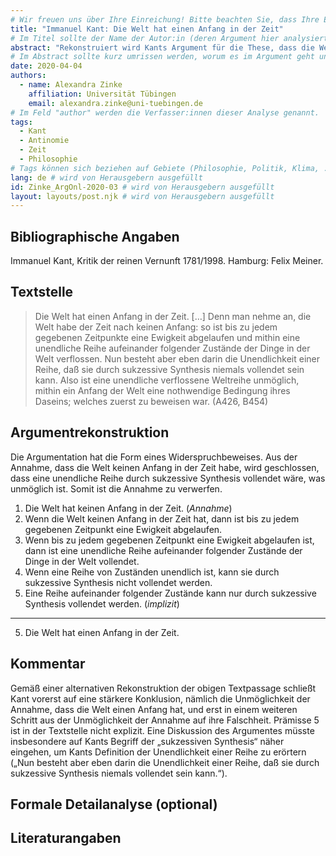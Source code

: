 ```yaml
---
# Wir freuen uns über Ihre Einreichung! Bitte beachten Sie, dass Ihre Einreichung nicht-anonym begutachtet wird und dass sich das Herausgeberteam vorenthält, Einreichungen zurückzuweisen. Mit der Einreichung stimmen Sie der Publikation davon inkl. Ihres Namens und der Email-Adresse auf der Webseite http://www.argumentation.online unter der Creative Commons Lizenz (CC BY-NC, https://creativecommons.org/licenses/by-nc/4.0/) zu.
title: "Immanuel Kant: Die Welt hat einen Anfang in der Zeit"
# Im Titel sollte der Name der Autor:in (deren Argument hier analysiert wird) und ein Inhaltshinweis stehen, z.B. "René Descartes: Das Traumargument" oder "Platon: Das Euthyphron-Dilemma".
abstract: "Rekonstruiert wird Kants Argument für die These, dass die Welt einen Anfang in der Zeit hat. Zusammen mit Kants Argument für die zugehörige Antithese -- dass die Welt keinen Anfang in der Zeit hat, -- bildet es die erste Antinomie der reinen Vernunft. (Wir ignorieren hier die entsprechenden Behauptungen für die Begrenztheit/Unbegrenztheit des Raumes.)"
# Im Abstract sollte kurz umrissen werden, worum es im Argument geht und ggf. welche Besonderheiten die vorgetragene Rekonstruktion aufweist (etwa: Analogieargument). Umfang: 100-200 Wörter.
date: 2020-04-04
authors:
  - name: Alexandra Zinke
    affiliation: Universität Tübingen
    email: alexandra.zinke@uni-tuebingen.de
# Im Feld "author" werden die Verfasser:innen dieser Analyse genannt.
tags:
  - Kant
  - Antinomie
  - Zeit
  - Philosophie
# Tags können sich beziehen auf Gebiete (Philosophie, Politik, Klima, ...), Schulstufe (Sek I, Sek II, Uni), Sprache des Originaltextes (Griechisch, Latein, Englisch, Französisch, Deutsch, Spanisch, Italienisch), eingesetzte Rekonstruktionstechniken (informell, formal, Aussagenlogik, Prädikatenlogik, Modallogik, Höherstufige/andere Logik), Autor:in der Originaltexte
lang: de # wird von Herausgebern ausgefüllt
id: Zinke_ArgOnl-2020-03 # wird von Herausgebern ausgefüllt
layout: layouts/post.njk # wird von Herausgebern ausgefüllt
---
```


## Bibliographische Angaben

<!--Bibliographische Angaben zur analysierten Textstelle, falls möglich mit Weblinks-->

Immanuel Kant, Kritik der reinen Vernunft 1781/1998. Hamburg: Felix Meiner.

## Textstelle

<!--Die Textstelle in der Originalsprache und/oder in deutscher Übersetzung. Bitte beachten Sie die Urheberrechte. Tipp: Wenn Sie eine lange, urherebrechtlich geschützte Textstelle zitieren, so können Sie die Sätze nummerieren -- "[1] ... [2] ... [3] ..." -- und im Folgenden auf die einzelnen Sätze explizit verweisen, sodass deutlich wird, dass das Zitat als Beleg der hier vorgestellten Rekonstruktion dient und die Nutzung des urheberrechtlich geschützten Textes in ihrem Umfang durch den besonderen Zweck gerechtfertigt ist.-->

> Die Welt hat einen Anfang in der Zeit. […] Denn man nehme an, die Welt habe der Zeit nach keinen Anfang: so ist bis zu jedem gegebenen Zeitpunkte eine Ewigkeit abgelaufen und mithin eine unendliche Reihe aufeinander folgender Zustände der Dinge in der Welt verflossen. Nun besteht aber eben darin die Unendlichkeit einer Reihe, daß sie durch sukzessive Synthesis niemals vollendet sein kann. Also ist eine unendliche verflossene Weltreihe unmöglich, mithin ein Anfang der Welt eine nothwendige Bedingung ihres Daseins; welches zuerst zu beweisen war. (A426, B454)

## Argumentrekonstruktion

<!--Das Argument wird natürlichsprachlich und in Standardform rekonstruiert. Mehrere alternative Rekonstruktionen des Arguments sind zulässig, sofern diese aufeinander bezogen sind.-->

Die Argumentation hat die Form eines Widerspruchbeweises. Aus der Annahme, dass die Welt keinen Anfang in der Zeit habe, wird geschlossen, dass eine unendliche Reihe durch sukzessive Synthesis vollendet wäre, was unmöglich ist. Somit ist die Annahme zu verwerfen.

1. Die Welt hat keinen Anfang in der Zeit. (_Annahme_)
2. Wenn die Welt keinen Anfang in der Zeit hat, dann ist bis zu jedem gegebenen Zeitpunkt eine Ewigkeit abgelaufen.
3. Wenn bis zu jedem gegebenen Zeitpunkt eine Ewigkeit abgelaufen ist, dann ist eine unendliche Reihe aufeinander folgender Zustände der Dinge in der Welt vollendet.
4. Wenn eine Reihe von Zuständen unendlich ist, kann sie durch sukzessive Synthesis nicht vollendet werden.
5. Eine Reihe aufeinander folgender Zustände kann nur durch sukzessive Synthesis vollendet werden. (_implizit_)

---

5. Die Welt hat einen Anfang in der Zeit.

## Kommentar

<!--In den Kommentar zur Argumentrekonstruktion gehört zum Beispiel die Einbettung des Arguments in ein Thema oder einen philosophiehistorischen Kontext oder der Hinweis auf problematische Annahmen im Argument, aber keine von der Rekonstruktion losgelöste Beurteilung oder Stellungnahme.-->

Gemäß einer alternativen Rekonstruktion der obigen Textpassage schließt Kant vorerst auf eine stärkere Konklusion, nämlich die Unmöglichkeit der Annahme, dass die Welt einen Anfang hat, und erst in einem weiteren Schritt aus der Unmöglichkeit der Annahme auf ihre Falschheit.
Prämisse 5 ist in der Textstelle nicht explizit. Eine Diskussion des Argumentes müsste insbesondere auf Kants Begriff der „sukzessiven Synthesis“ näher eingehen, um Kants Definition der Unendlichkeit einer Reihe zu erörtern („Nun besteht aber eben darin die Unendlichkeit einer Reihe, daß sie durch sukzessive Synthesis niemals vollendet sein kann.“).

## Formale Detailanalyse (optional)

<!--Das Argument oder einzelne (etwa besonders undurchsichtige) Teilschritte können hier formalisiert dargestellt werden.-->

## Literaturangaben

<!--Die für die Rekonstruktion verwendete Literatur kann hier angegeben werden.-->
